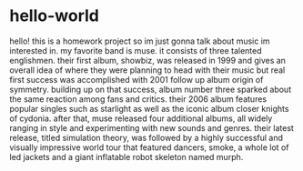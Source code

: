 # hello-world

hello! 
this is a homework project so im just gonna talk about music im interested in.
my favorite band is muse.
it consists of three talented englishmen.
their first album, showbiz, was released in 1999 and gives an overall idea of where they were planning to head with their music 
but real first success was accomplished with 2001 follow up album origin of symmetry.
building up on that success, album number three sparked about the same reaction among fans and critics.
their 2006 album features popular singles such as starlight as well as the iconic album closer knights of cydonia.
after that, muse released four additional albums, all widely ranging in style and experimenting with new sounds and genres. 
their latest release, titled simulation theory, was followed by a highly successful and visually impressive world tour that featured dancers, smoke, a whole lot of led jackets and a giant inflatable robot skeleton named murph. 
